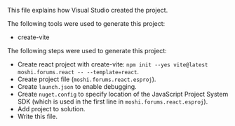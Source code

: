 This file explains how Visual Studio created the project.

The following tools were used to generate this project:
- create-vite

The following steps were used to generate this project:
- Create react project with create-vite: `npm init --yes vite@latest moshi.forums.react -- --template=react`.
- Create project file (`moshi.forums.react.esproj`).
- Create `launch.json` to enable debugging.
- Create `nuget.config` to specify location of the JavaScript Project System SDK (which is used in the first line in `moshi.forums.react.esproj`).
- Add project to solution.
- Write this file.
